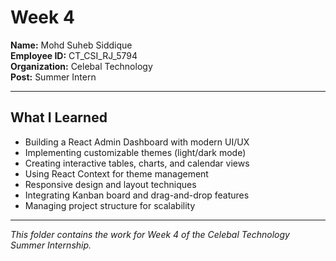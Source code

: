 # Week 4

**Name:** Mohd Suheb Siddique  
**Employee ID:** CT_CSI_RJ_5794  
**Organization:** Celebal Technology  
**Post:** Summer Intern

---

## What I Learned

- Building a React Admin Dashboard with modern UI/UX
- Implementing customizable themes (light/dark mode)
- Creating interactive tables, charts, and calendar views
- Using React Context for theme management
- Responsive design and layout techniques
- Integrating Kanban board and drag-and-drop features
- Managing project structure for scalability

---

*This folder contains the work for Week 4 of the Celebal Technology Summer Internship.* 